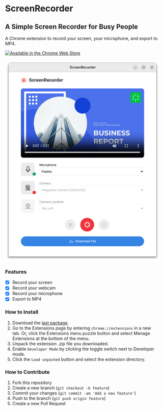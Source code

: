 # ScreenRecorder

## A Simple Screen Recorder for Busy People

A Chrome extension to record your screen, your microphone, and export to MP4.

<a href="https://chromewebstore.google.com/detail/screenrecorder/pglbnbihdnchfipecbpfgckinckkoiol" target="_blank" nofollow rel="noopener">
  <img src="https://storage.googleapis.com/web-dev-uploads/image/WlD8wC6g8khYWPJUsQceQkhXSlv1/HRs9MPufa1J1h5glNhut.png" width="200" alt="Available in the Chrome Web Store">
</a>

![screenshot](./screenshot.png)

### Features

- [x] Record your screen
- [x] Record your webcam
- [x] Record your microphone
- [X] Export to MP4

### How to Install

1. Download the [last package](https://github.com/wilfison/screen-recorder/releases/latest).
2. Go to the Extensions page by entering `chrome://extensions` in a new tab. Or, click the Extensions menu puzzle button and select Manage Extensions at the bottom of the menu.
3. Unpack the extension .zip file you downloaded.
4. Enable `Developer Mode` by clicking the toggle switch next to Developer mode.
5. Click the `Load unpacked` button and select the extension directory.

### How to Contribute

1. Fork this repository
2. Create a new branch (`git checkout -b feature`)
3. Commit your changes (`git commit -am 'Add a new feature'`)
4. Push to the branch (`git push origin feature`)
5. Create a new Pull Request
